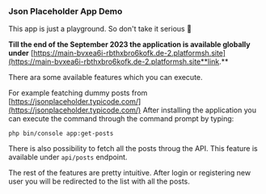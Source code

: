 ### Json Placeholder App Demo

This app is just a playground. So don't take it serious :poop:

**Till the end of the September 2023 the application is available globally under**
[https://main-bvxea6i-rbthxbro6kofk.de-2.platformsh.site](https://main-bvxea6i-rbthxbro6kofk.de-2.platformsh.site**link.**

There ara some available features which you can execute.

For example featching dummy posts from [https://jsonplaceholder.typicode.com/](https://jsonplaceholder.typicode.com/)
After installing the application you can execute the command through the command prompt by typing:

```
php bin/console app:get-posts
```

There is also possibility to fetch all the posts throug the API.
This feature is available under `api/posts` endpoint.

The rest of the features are pretty intuitive. After login or registering new user you will be redirected to the list with all the posts.

